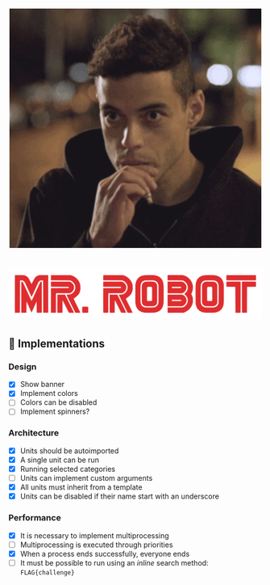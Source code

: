 <h1 align="center">
  <img src=".github/readme/elliot.gif" alt="Elliot" width="500">
  <br><br>
  <img src=".github/readme/logo.png" alt="Logo" width="600">
</h1>

## :wrench: Implementations

### Design

- [x] Show banner
- [x] Implement colors
- [ ] Colors can be disabled
- [ ] Implement spinners?

### Architecture

- [x] Units should be autoimported
- [x] A single unit can be run
- [x] Running selected categories
- [ ] Units can implement custom arguments
- [x] All units must inherit from a template
- [x] Units can be disabled if their name start with an underscore

### Performance

- [x] It is necessary to implement multiprocessing
- [ ] Multiprocessing is executed through priorities
- [x] When a process ends successfully, everyone ends
- [ ] It must be possible to run using an *inline* search method: `FLAG{challenge}`

